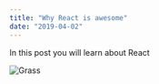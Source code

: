 ```yaml
---
title: "Why React is awesome"
date: "2019-04-02"
---
```


In this post you will learn about React

![Grass](./img-1.jpeg)
